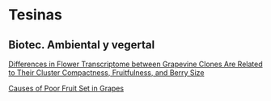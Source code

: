 # Tesinas

## Biotec. Ambiental y vegertal

[Differences in Flower Transcriptome between Grapevine Clones Are Related to Their Cluster Compactness, Fruitfulness, and Berry Size](https://www.ncbi.nlm.nih.gov/pubmed/28496449)

[Causes of Poor Fruit Set in Grapes](http://articles.extension.org/pages/33106/causes-of-poor-fruit-set-in-grapes)
